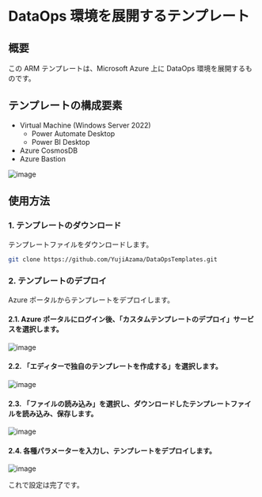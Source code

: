 # DataOps 環境を展開するテンプレート

## 概要

この ARM テンプレートは、Microsoft Azure 上に DataOps 環境を展開するものです。

## テンプレートの構成要素

- Virtual Machine (Windows Server 2022)
  - Power Automate Desktop
  - Power BI Desktop
- Azure CosmosDB
- Azure Bastion

![image](https://user-images.githubusercontent.com/8349954/170065753-a30fe769-e0c2-4aea-aacf-133eecdbbf3b.png)

## 使用方法

### 1. テンプレートのダウンロード

テンプレートファイルをダウンロードします。

```bash
git clone https://github.com/YujiAzama/DataOpsTemplates.git
```

### 2. テンプレートのデプロイ

Azure ポータルからテンプレートをデプロイします。

#### 2.1. Azure ポータルにログイン後、「カスタムテンプレートのデプロイ」サービスを選択します。

![image](https://user-images.githubusercontent.com/8349954/170040227-4a654d6a-dc4d-466f-8fc6-c22a043fab92.png)


#### 2.2. 「エディターで独自のテンプレートを作成する」を選択します。

![image](https://user-images.githubusercontent.com/8349954/170040347-9a288aaa-6f96-4ad4-8fae-fff40b58a9e7.png)

#### 2.3. 「ファイルの読み込み」を選択し、ダウンロードしたテンプレートファイルを読み込み、保存します。

![image](https://user-images.githubusercontent.com/8349954/170040690-67c4dd1f-ce27-42b2-a541-d2a8fee57ca5.png)

#### 2.4. 各種パラメーターを入力し、テンプレートをデプロイします。

![image](https://user-images.githubusercontent.com/8349954/170057354-9f1b383d-aaae-44a5-b333-a2e7b8de8476.png)

これで設定は完了です。
